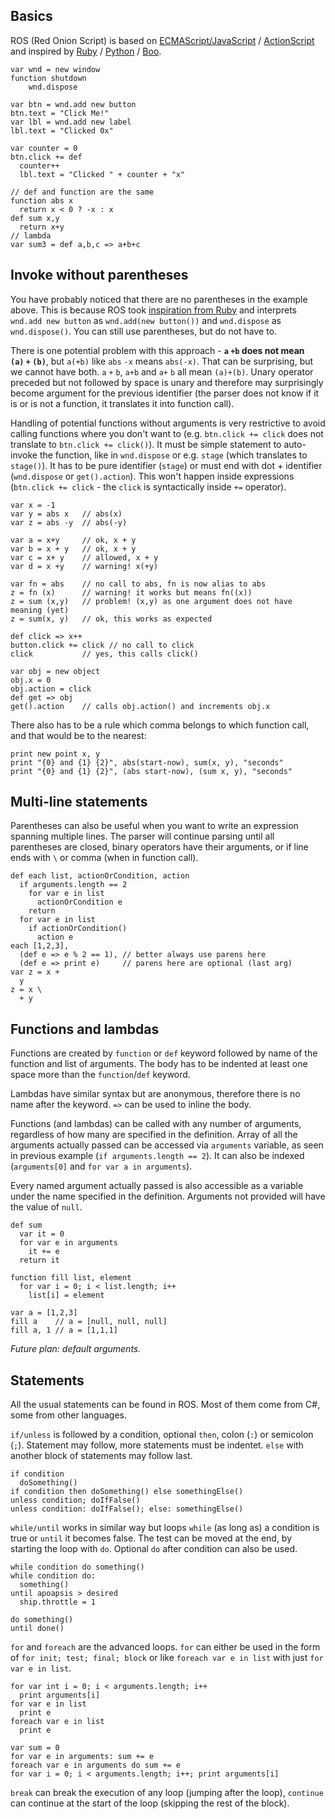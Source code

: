 ﻿## Basics

ROS (Red Onion Script) is based on
[ECMAScript/JavaScript](https://www.ecma-international.org/publications/standards/Ecma-262.htm)
/ [ActionScript](https://en.wikipedia.org/wiki/ActionScript)
and inspired by
[Ruby](https://www.ruby-lang.org/)
/ [Python](https://www.python.org/)
/ [Boo](http://boo-lang.org/).

```
var wnd = new window
function shutdown
    wnd.dispose

var btn = wnd.add new button
btn.text = "Click Me!"
var lbl = wnd.add new label
lbl.text = "Clicked 0x"

var counter = 0
btn.click += def
  counter++
  lbl.text = "Clicked " + counter + "x"

// def and function are the same
function abs x
  return x < 0 ? -x : x
def sum x,y
  return x+y
// lambda
var sum3 = def a,b,c => a+b+c
```

## Invoke without parentheses

You have probably noticed that there are no parentheses in the example above.
This is because ROS took
[inspiration from Ruby](http://ruby-for-beginners.rubymonstas.org/bonus/parentheses.html)
and interprets `wnd.add new button` as `wnd.add(new button())`
and `wnd.dispose` as `wnd.dispose()`. You can still use parentheses, but do not have to.

There is one potential problem with this approach -
**`a`&#160;`+b` does not mean `(a)`&#160;`+`&#160;`(b)`**,
but `a(+b)` like `abs`&#160;`-x` means `abs(-x)`.
That can be surprising, but we cannot have both.
`a`&#160;`+`&#160;`b`, `a+b` and `a+`&#160;`b` all mean `(a)+(b)`.
Unary operator preceded but not followed by space
is unary and therefore may surprisingly become argument for the previous identifier
(the parser does not know if it is or is not a function, it translates it into function call).


Handling of potential functions without arguments is very restrictive
to avoid calling functions where you don't want to (e.g. `btn.click += click`
does not translate to `btn.click += click()`). It must be simple statement
to auto-invoke the function, like in `wnd.dispose` or e.g. `stage`
(which translates to `stage()`). It has to be pure identifier (`stage`)
or must end with dot + identifier (`wnd.dispose` or `get().action`).
This won't happen inside expressions (`btn.click += click` -
the `click` is syntactically inside `+=` operator).

```
var x = -1
var y = abs x   // abs(x)
var z = abs -y  // abs(-y)

var a = x+y     // ok, x + y
var b = x + y   // ok, x + y
var c = x+ y    // allowed, x + y
var d = x +y    // warning! x(+y)

var fn = abs    // no call to abs, fn is now alias to abs
z = fn (x)      // warning! it works but means fn((x))
z = sum (x,y)   // problem! (x,y) as one argument does not have meaning (yet)
z = sum(x, y)   // ok, this works as expected

def click => x++
button.click += click // no call to click
click           // yes, this calls click()

var obj = new object
obj.x = 0
obj.action = click
def get => obj
get().action    // calls obj.action() and increments obj.x
```

There also has to be a rule which comma belongs to which function call,
and that would be to the nearest:

```
print new point x, y
print "{0} and {1} {2}", abs(start-now), sum(x, y), "seconds"
print "{0} and {1} {2}", (abs start-now), (sum x, y), "seconds"
```

## Multi-line statements

Parentheses can also be useful when you want to write an expression
spanning multiple lines. The parser will continue parsing
until all parentheses are closed, binary operators have their arguments,
or if line ends with `\` or comma (when in function call).

```
def each list, actionOrCondition, action
  if arguments.length == 2
    for var e in list
      actionOrCondition e
    return
  for var e in list
    if actionOrCondition()
      action e
each [1,2,3],
  (def e => e % 2 == 1), // better always use parens here
  (def e => print e)     // parens here are optional (last arg)
var z = x +
  y
z = x \
  + y
```

## Functions and lambdas

Functions are created by `function` or `def` keyword
followed by name of the function and list of arguments.
The body has to be indented at least one space more
than the `function`/`def` keyword.

Lambdas have similar syntax but are anonymous,
therefore there is no name after the keyword.
`=>` can be used to inline the body.

Functions (and lambdas) can be called with any number of arguments,
regardless of how many are specified in the definition.
Array of all the arguments actually passed can be accessed
via `arguments` variable, as seen in previous example
(`if arguments.length == 2`). It can also be indexed
(`arguments[0]` and `for var a in arguments`).

Every named argument actually passed is also accessible
as a variable under the name specified in the definition.
Arguments not provided will have the value of `null`.

```
def sum
  var it = 0
  for var e in arguments
    it += e
  return it

function fill list, element
  for var i = 0; i < list.length; i++
    list[i] = element

var a = [1,2,3]
fill a    // a = [null, null, null]
fill a, 1 // a = [1,1,1]
```

*Future plan: default arguments.*

## Statements

All the usual statements can be found in ROS.
Most of them come from C#, some from other languages.

`if/unless` is followed by a condition,
optional `then`, colon (`:`) or semicolon (`;`).
Statement may follow, more statements must be indentet.
`else` with another block of statements may follow last.

```
if condition
  doSomething()
if condition then doSomething() else somethingElse()
unless condition; doIfFalse()
unless condition: doIfFalse(); else: somethingElse()
```

`while/until` works in similar way but loops `while` (as long as)
a condition is true or `until` it becomes false.
The test can be moved at the end, by starting the loop with `do`.
Optional `do` after condition can also be used.

```
while condition do something()
while condition do:
  something()
until apoapsis > desired
  ship.throttle = 1

do something()
until done()
```

`for` and `foreach` are the advanced loops.
`for` can either be used in the form of
`for init; test; final; block`
or like `foreach var e in list` with just `for var e in list`.

```
for var int i = 0; i < arguments.length; i++
  print arguments[i]
for var e in list
  print e
foreach var e in list
  print e

var sum = 0
for var e in arguments: sum += e
foreach var e in arguments do sum += e
for var i = 0; i < arguments.length; i++; print arguments[i]
```

`break` can break the execution of any loop (jumping after the loop),
`continue` can continue at the start of the loop (skipping the rest of the block).
